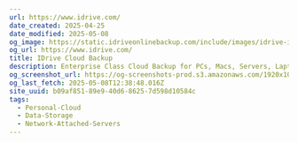 ```yaml
---
url: https://www.idrive.com/
date_created: 2025-04-25
date_modified: 2025-05-08
og_image: https://static.idriveonlinebackup.com/include/images/idrive-image.png
og_url: https://www.idrive.com/
title: IDrive Cloud Backup
description: Enterprise Class Cloud Backup for PCs, Macs, Servers, Laptops, NAS and Mobile Devices
og_screenshot_url: https://og-screenshots-prod.s3.amazonaws.com/1920x1080/80/false/6a7479b5160c1cdb4e7a30212852aab3d287bef787e968ffc6c4b27c9fea7492.jpeg
og_last_fetch: 2025-05-08T12:38:48.016Z
site_uuid: b09af851-89e9-40d6-8625-7d598d10584c
tags:
  - Personal-Cloud
  - Data-Storage
  - Network-Attached-Servers
---
```


